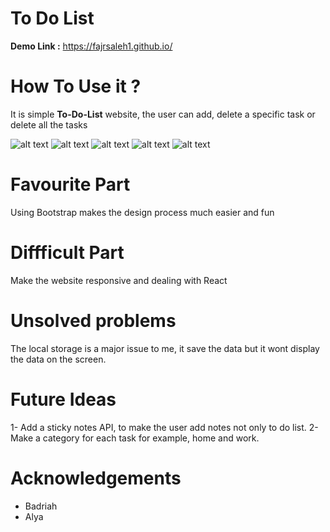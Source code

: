 # **To Do List**

**Demo Link :** https://fajrsaleh1.github.io/

# **How To Use it ?**
It is simple **To-Do-List** website, the user can add, delete a specific task or delete all the tasks

![alt text](demo1.png)
![alt text](demo2.png)
![alt text](demo3.png)
![alt text](demo4.png)
![alt text](demo5.png)

# **Favourite Part**
Using Bootstrap makes the design process much easier and fun

# **Diffficult Part**
 Make the website responsive and dealing with React

# **Unsolved problems**
The local storage is a major issue to me, it save the data but it wont display the data on the screen.  

# **Future Ideas**
1- Add a sticky notes API, to make the user add notes not only to do list.
2- Make a category for each task for example, home and work.

# **Acknowledgements**
- Badriah
- Alya
